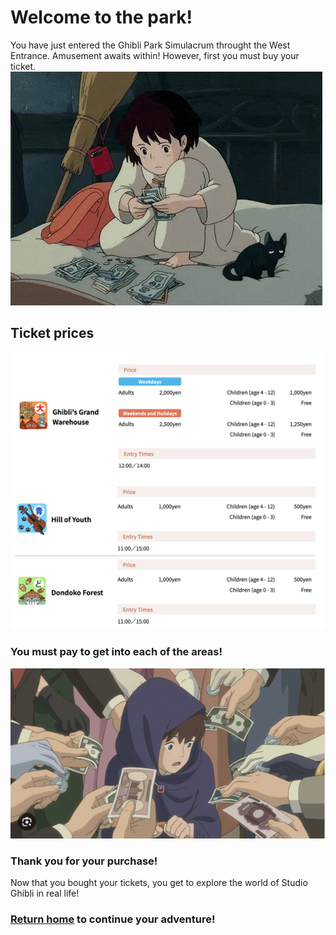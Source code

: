 # Welcome to the park!

You have just entered the Ghibli Park Simulacrum throught the West Entrance. Amusement awaits within! However, first you must buy your ticket.
<br>
![Kiki money](cash-kiki.jpeg)

## Ticket prices
![Tickets 1](tickets1.png)
![Tickets 2](tickets2.png)

### You must pay to get into each of the areas!
![Marnie cash](money-marnie.png)

### Thank you for your purchase!
Now that you bought your tickets, you get to explore the world of Studio Ghibli in real life!

### [Return home](https://github.com/mollyjones2023/ghibli-simulacrum/tree/main#readme) to continue your adventure!
